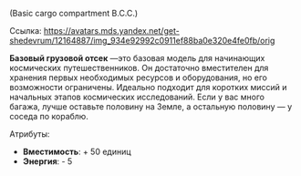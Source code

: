 (Basic cargo compartment B.C.C.)

Ссылка: https://avatars.mds.yandex.net/get-shedevrum/12164887/img_934e92992c0911ef88ba0e320e4fe0fb/orig

**Базовый грузовой отсек** —это базовая модель для начинающих космических путешественников. Он достаточно вместителен для хранения первых необходимых ресурсов и оборудования, но его возможности ограничены. Идеально подходит для коротких миссий и начальных этапов космических исследований. Если у вас много багажа, лучше оставьте половину на Земле, а остальную половину — у соседа по кораблю.

Атрибуты:
- **Вместимость**: + 50 единиц
- **Энергия**: - 5